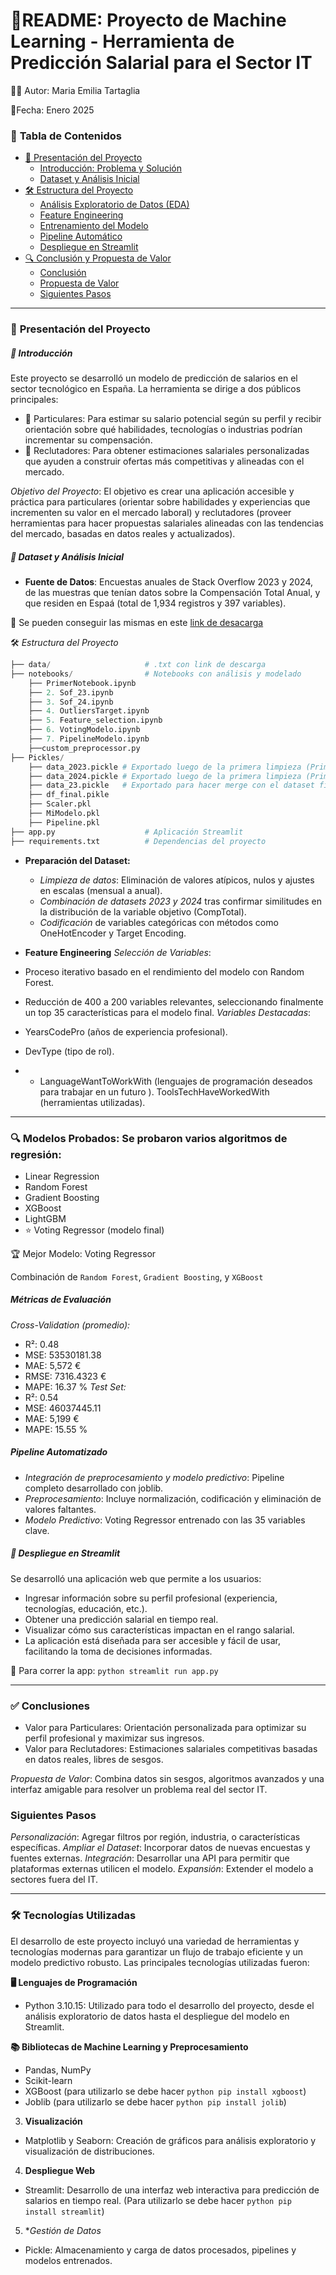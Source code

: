 # 📝README: Proyecto de Machine Learning - Herramienta de Predicción Salarial para el Sector IT
👩‍💻 Autor: Maria Emilia Tartaglia 

📅Fecha: Enero 2025

### 📑 **Tabla de Contenidos**
- [📌 Presentación del Proyecto](#-presentación-del-proyecto)
  - [Introducción: Problema y Solución](#introducción)
  - [Dataset y Análisis Inicial](#dataset-y-análisis-inicial)
- [🛠️ Estructura del Proyecto](#️-estructura-del-proyecto)
  - [Análisis Exploratorio de Datos (EDA)](#análisis-exploratorio-de-datos-eda)
  - [Feature Engineering](#feature-engineering)
  - [Entrenamiento del Modelo](#entrenamiento-del-modelo)
  - [Pipeline Automático](#pipeline-automático)
  - [Despliegue en Streamlit](#despliegue-en-streamlit)
- [🔍 Conclusión y Propuesta de Valor](#-conclusión-y-propuesta-de-valor)
  - [Conclusión](#conclusión)
  - [Propuesta de Valor](#propuesta-de-valor)
  - [Siguientes Pasos](#siguientes-pasos)

 _____________________________________________________________________________________________
### 📌 **Presentación del Proyecto**
##### 🎯 *Introducción*

Este proyecto se desarrolló un modelo de predicción de salarios en el sector tecnológico en España. La herramienta se dirige a dos públicos principales:
- 👤 Particulares: Para estimar su salario potencial según su perfil y recibir orientación sobre qué habilidades, tecnologías o industrias podrían incrementar su compensación.
- 💼 Reclutadores: Para obtener estimaciones salariales personalizadas que ayuden a construir ofertas más competitivas y alineadas con el mercado.

*Objetivo del Proyecto*: El objetivo es crear una aplicación accesible y práctica para particulares (orientar sobre habilidades y experiencias que incrementen su valor en el mercado laboral) y reclutadores (proveer herramientas para hacer propuestas salariales alineadas con las tendencias del mercado, basadas en datos reales y actualizados). 

##### 📁 *Dataset y Análisis Inicial*

- **Fuente de Datos**: Encuestas anuales de Stack Overflow 2023 y 2024, de las muestras que tenían datos sobre la Compensación Total Anual, y que residen en Espaá (total de 1,934 registros y 397 variables). 

🔗 Se pueden conseguir las mismas en este [link de desacarga](https://survey.stackoverflow.co/) 

🛠️ *Estructura del Proyecto*
```python
├── data/                     # .txt con link de descarga
├── notebooks/                # Notebooks con análisis y modelado
    ├── PrimerNotebook.ipynb
    ├── 2. Sof_23.ipynb
    ├── 3. Sof_24.ipynb
    ├── 4. OutliersTarget.ipynb
    ├── 5. Feature_selection.ipynb
    ├── 6. VotingModelo.ipynb
    ├── 7. PipelineModelo.ipynb 
    ├──custom_preprocessor.py
├── Pickles/ 
    ├── data_2023.pickle # Exportado luego de la primera limpieza (PrimerNotebook)
    ├── data_2024.pickle # Exportado luego de la primera limpieza (PrimerNotebook)
    ├── data_23.pickle   # Exportado para hacer merge con el dataset final 
    ├── df_final.pikle
    ├── Scaler.pkl
    ├── MiModelo.pkl
    ├── Pipeline.pkl
├── app.py                    # Aplicación Streamlit
├── requirements.txt          # Dependencias del proyecto
```

- **Preparación del Dataset:**
  - *Limpieza de datos*: Eliminación de valores atípicos, nulos y ajustes en escalas (mensual a anual).
  - *Combinación de datasets 2023 y 2024* tras confirmar similitudes en la distribución de la variable objetivo (CompTotal).
  - *Codificación* de variables categóricas con métodos como OneHotEncoder y Target Encoding.
 
- **Feature Engineering**
*Selección de Variables*:
- Proceso iterativo basado en el rendimiento del modelo con Random Forest.
- Reducción de 400 a 200 variables relevantes, seleccionando finalmente un top 35 características para el modelo final.
*Variables Destacadas*:
- YearsCodePro (años de experiencia profesional).
- DevType (tipo de rol).
- - LanguageWantToWorkWith (lenguajes de programación deseados para trabajar en un futuro ).
ToolsTechHaveWorkedWith (herramientas utilizadas).

______________________________________________________________________________________________________________________________________________________________________
### 🔍 **Modelos Probados**: Se probaron varios algoritmos de regresión:
- Linear Regression
- Random Forest
- Gradient Boosting
- XGBoost
- LightGBM
- ⭐ Voting Regressor (modelo final)

🏆 Mejor Modelo: Voting Regressor

Combinación de `Random Forest`, `Gradient Boosting`, y `XGBoost`

##### Métricas de Evaluación
*Cross-Validation (promedio):*
- R²: 0.48
- MSE: 53530181.38
- MAE: 5,572 €
- RMSE: 7316.4323 €
- MAPE: 16.37 %
*Test Set:*
- R²: 0.54
- MSE: 46037445.11
- MAE: 5,199 €
- MAPE: 15.55 %

##### Pipeline Automatizado
- *Integración de preprocesamiento y modelo predictivo*: Pipeline completo desarrollado con joblib.
- *Preprocesamiento*: Incluye normalización, codificación y eliminación de valores faltantes.
- *Modelo Predictivo*: Voting Regressor entrenado con las 35 variables clave.

##### 🚀 Despliegue en Streamlit
Se desarrolló una aplicación web que permite a los usuarios:
- Ingresar información sobre su perfil profesional (experiencia, tecnologías, educación, etc.).
- Obtener una predicción salarial en tiempo real.
- Visualizar cómo sus características impactan en el rango salarial.
- La aplicación está diseñada para ser accesible y fácil de usar, facilitando la toma de decisiones informadas.

🔗 Para correr la app: ```python streamlit run app.py```
____________________________________________________________________________________________________________________________________________________________________
### ✅ **Conclusiones**
- Valor para Particulares: Orientación personalizada para optimizar su perfil profesional y maximizar sus ingresos.
- Valor para Reclutadores: Estimaciones salariales competitivas basadas en datos reales, libres de sesgos.

*Propuesta de Valor*: Combina datos sin sesgos, algoritmos avanzados y una interfaz amigable para resolver un problema real del sector IT.

### Siguientes Pasos
*Personalización*: Agregar filtros por región, industria, o características específicas.
*Ampliar el Dataset*: Incorporar datos de nuevas encuestas y fuentes externas.
*Integración*: Desarrollar una API para permitir que plataformas externas utilicen el modelo.
*Expansión*: Extender el modelo a sectores fuera del IT.
____________________________________________________________________________________________________________________________________________________________________
### 🛠️ **Tecnologías Utilizadas**

El desarrollo de este proyecto incluyó una variedad de herramientas y tecnologías modernas para garantizar un flujo de trabajo eficiente y un modelo predictivo robusto. Las principales tecnologías utilizadas fueron:

**🖥️ Lenguajes de Programación**
- Python 3.10.15: Utilizado para todo el desarrollo del proyecto, desde el análisis exploratorio de datos hasta el despliegue del modelo en Streamlit.

**📚 Bibliotecas de Machine Learning y Preprocesamiento**
- Pandas, NumPy
- Scikit-learn
- XGBoost (para utilizarlo se debe hacer ```python pip install xgboost```)
- Joblib (para utilizarlo se debe hacer ```python pip install jolib```)

3. **Visualización**
- Matplotlib y Seaborn: Creación de gráficos para análisis exploratorio y visualización de distribuciones.

4. **Despliegue Web**
- Streamlit: Desarrollo de una interfaz web interactiva para predicción de salarios en tiempo real. (Para utilizarlo se debe hacer ```python pip install streamlit```)

5. **Gestión de Datos*
- Pickle: Almacenamiento y carga de datos procesados, pipelines y modelos entrenados.

